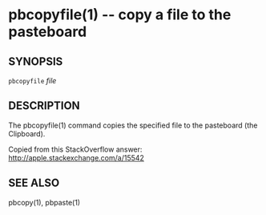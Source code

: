 pbcopyfile(1) -- copy a file to the pasteboard
==============================================

## SYNOPSIS

`pbcopyfile` <var>file</var>

## DESCRIPTION

The pbcopyfile(1) command copies the specified file to the pasteboard (the Clipboard).

Copied from this StackOverflow answer: http://apple.stackexchange.com/a/15542

## SEE ALSO

pbcopy(1), pbpaste(1)


[SYNOPSIS]: #SYNOPSIS "SYNOPSIS"
[DESCRIPTION]: #DESCRIPTION "DESCRIPTION"
[SEE ALSO]: #SEE-ALSO "SEE ALSO"


[globalify(1)]: globalify.1.html
[np(1)]: np.1.html
[pbcopyfile(1)]: pbcopyfile.1.html
[textual-thumbnails-off(1)]: textual-thumbnails-off.1.html
[textual-thumbnails-on(1)]: textual-thumbnails-on.1.html
[tweetbot-thumbnails-off(1)]: tweetbot-thumbnails-off.1.html
[tweetbot-thumbnails-on(1)]: tweetbot-thumbnails-on.1.html
